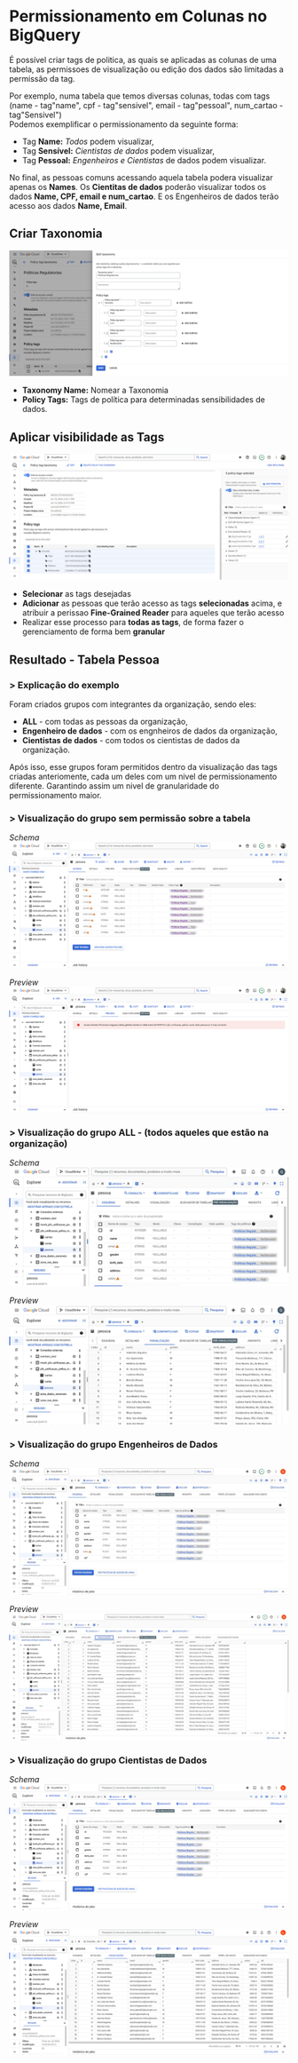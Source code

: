 # Permissionamento em Colunas no BigQuery
É possível criar tags de politica, as quais se aplicadas as colunas de uma tabela, as permissoes de visualização ou edição dos dados são limitadas a permissão da tag. 

Por exemplo, numa tabela que temos diversas colunas, todas com tags   
(name - tag"name", cpf - tag"sensivel", email - tag"pessoal", num_cartao - tag"Sensivel")  
Podemos exemplificar o permissionamento da seguinte forma:
* Tag **Name:** *Todos* podem visualizar,
* Tag **Sensível:** *Cientistas de dados* podem visualizar,
* Tag **Pessoal:** *Engenheiros e Cientistas* de dados podem visualizar.

No final, as pessoas comuns acessando aquela tabela podera visualizar apenas os **Names**.
Os **Cientitas de dados** poderão visualizar todos os dados **Name, CPF, email e num_cartao**.
E os Engenheiros de dados terão acesso aos dados **Name, Email**.

## Criar Taxonomia

![Pagina de criar taxonomia](../Imagens/Criar%20Taxonomia.png)

* **Taxonomy Name:** Nomear a Taxonomia
* **Policy Tags:** Tags de política para determinadas sensibilidades de dados.


## Aplicar visibilidade as Tags

![Aplicando visibilidade as tags](../Imagens/Visibilidade%20Tags.png)

* **Selecionar** as tags desejadas
* **Adicionar** as pessoas que terão acesso as tags **selecionadas** acima, e atribuir a perissao **Fine-Grained Reader** para aqueles que terão acesso
* Realizar esse processo para **todas as tags**, de forma fazer o gerenciamento de forma bem **granular**


## Resultado - Tabela Pessoa

### > Explicação do exemplo

Foram criados grupos com integrantes da organização, sendo eles:
* **ALL** - com todas as pessoas da organização,
* **Engenheiro de dados** - com os engnheiros de dados da organização,
* **Cientistas de dados** - com todos os cientistas de dados da organização.

Após isso, esse grupos foram permitidos dentro da visualização das tags criadas anteriomente, cada um deles com um nivel de permissionamento diferente. Garantindo assim um nivel de granularidade do permissionamento maior.

### > Visualização do grupo sem permissão sobre a tabela

*Schema*
![Visualização sem acesso Schema](../Imagens/Schema%20Sem%20Acesso.png)

*Preview*
![Visualização sem acesso Preview](../Imagens/Preview%20Sem%20Acesso.png)


### > Visualização do grupo ALL - (todos aqueles que estão na organização)

*Schema*
![Visualização sem acesso Schema](../Imagens/Schema%20ALL.jpeg)

*Preview*
![Visualização sem acesso Preview](../Imagens/Preview%20ALL.jpeg)

### > Visualização do grupo Engenheiros de Dados

*Schema*
![Visualização Eng Schema](../Imagens/Schema%20Eng.jpeg)

*Preview*
![Visualização Eng Preview](../Imagens/Preview%20Eng.jpeg)


### > Visualização do grupo Cientistas de Dados

*Schema*
![Visualização Cientista Schema](../Imagens/Schema%20Cientista.png)

*Preview*
![Visualização Cientista Preview](../Imagens/Preview%20Cientista.png)
